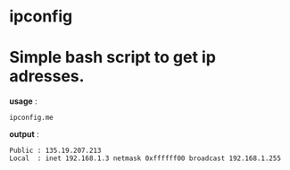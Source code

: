 # ipconfig
Simple bash script to get ip adresses.
===

**usage** : 

    ipconfig.me
    
**output** :

    Public : 135.19.207.213
    Local  : inet 192.168.1.3 netmask 0xffffff00 broadcast 192.168.1.255
